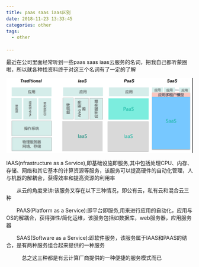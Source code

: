 ```yaml
---
title: paas saas iaas区别
date: 2018-11-23 13:33:45
categories: other
tags:
  - other

---
```


最近在公司里面经常听到一些paas saas iaas云服务的名词，把我自己都听蒙圈啦，所以就各种找资料终于对这三个名词有了一定的了解

![1066844-20181123174729479-161351007](images/other/2018-11-23-paas-saas-iaas区别/1066844-20181123174729479-161351007.png)

IAAS(nfrastructure as a Service),即基础设施即服务,其中包括处理CPU、内存、存储、网络和其它基本的计算资源等服务，该服务可以提高硬件的自动化管理，人与机器的解耦合，获得效率和提高资源的利用率

　　从云的角度来讲:该服务又存在以下三种情况，即公有云，私有云和混合云三种

　　PAAS(Platform as a Service):即平台即服务,用来进行应用的自动化，应用与OS的解耦合，获得弹性/简化运维，该服务包括如数据库，web服务器，应用服务器

　　SAAS(Software as a Service):即软件服务，该服务属于IAAS和PAAS的结合，是有两种服务组合起来提供的一种服务

　　　总之这三种都是有云计算厂商提供的一种便捷的服务模式而已